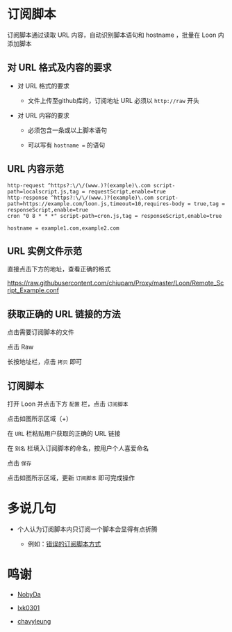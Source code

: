 # 订阅脚本

订阅脚本通过读取 URL 内容，自动识别脚本语句和 hostname ，批量在 Loon 内添加脚本

## 对 URL 格式及内容的要求

- 对 URL 格式的要求

  - 文件上传至github库的，订阅地址 URL 必须以 `http://raw` 开头
  
- 对 URL 内容的要求

  - 必须包含一条或以上脚本语句
  
  - 可以写有 `hostname =` 的语句
  
## URL 内容示范

```
http-request ^https?:\/\/(www.)?(example)\.com script-path=localscript.js,tag = requestScript,enable=true
http-response ^https?:\/\/(www.)?(example)\.com script-path=https://example.com/loon.js,timeout=10,requires-body = true,tag = responseScript,enable=true
cron "0 8 * * *" script-path=cron.js,tag = responseScript,enable=true

hostname = example1.com,example2.com
```

## URL 实例文件示范

直接点击下方的地址，查看正确的格式

https://raw.githubusercontent.com/chiupam/Proxy/master/Loon/Remote_Script_Example.conf

## 获取正确的 URL 链接的方法

点击需要订阅脚本的文件

点击 Raw

长按地址栏，点击 `拷贝` 即可

## 订阅脚本

打开 Loon 并点击下方 `配置` 栏，点击 `订阅脚本`

点击如图所示区域（+）

在 `URL` 栏粘贴用户获取的正确的 URL 链接

在 `别名` 栏填入订阅脚本的命名，按用户个人喜爱命名

点击 `保存`

点击如图所示区域，更新 `订阅脚本` 即可完成操作

# 多说几句

- 个人认为订阅脚本内只订阅一个脚本会显得有点折腾

  - 例如：[错误的订阅脚本方式](https://t.me/Loon0x00/350684)
  
# 鸣谢

- [NobyDa](https://github.com/NobyDa/Script/blob/master/JD-DailyBonus/JD_DailyBonus.js)

- [lxk0301](https://github.com/lxk0301/scripts/blob/master/jd_fruit.js)

- [chavyleung](https://github.com/chavyleung/scripts/tree/master/wmmeituan)
